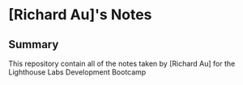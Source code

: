 # [Richard Au]'s Notes
## Summary
This repository contain all of the notes taken by [Richard Au] for the Lighthouse Labs Development Bootcamp